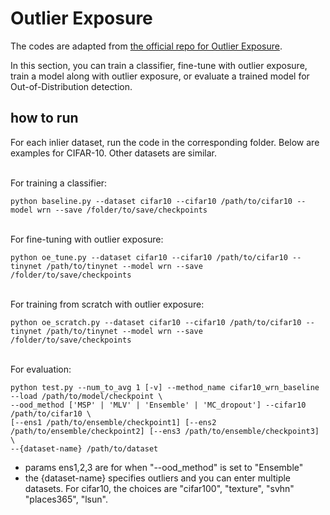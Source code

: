 # Outlier Exposure

The codes are adapted from [the official repo for Outlier Exposure](https://github.com/hendrycks/outlier-exposure).

In this section, you can train a classifier, fine-tune with outlier exposure, train a model along with outlier exposure,
or evaluate a trained model for Out-of-Distribution detection. 

## how to run

For each inlier dataset, run the code in the corresponding folder. Below are examples for CIFAR-10. Other datasets are similar.

<br>
For training a classifier:

~~~
python baseline.py --dataset cifar10 --cifar10 /path/to/cifar10 --model wrn --save /folder/to/save/checkpoints
~~~


<br>
For fine-tuning with outlier exposure:

~~~
python oe_tune.py --dataset cifar10 --cifar10 /path/to/cifar10 --tinynet /path/to/tinynet --model wrn --save /folder/to/save/checkpoints 
~~~


<br>
For training from scratch with outlier exposure:

~~~
python oe_scratch.py --dataset cifar10 --cifar10 /path/to/cifar10 --tinynet /path/to/tinynet --model wrn --save /folder/to/save/checkpoints
~~~


<br>
For evaluation:

~~~
python test.py --num_to_avg 1 [-v] --method_name cifar10_wrn_baseline --load /path/to/model/checkpoint \
--ood_method ['MSP' | 'MLV' | 'Ensemble' | 'MC_dropout'] --cifar10 /path/to/cifar10 \
[--ens1 /path/to/ensemble/checkpoint1] [--ens2 /path/to/ensemble/checkpoint2] [--ens3 /path/to/ensemble/checkpoint3] \
--{dataset-name} /path/to/dataset
~~~
- params ens1,2,3 are for when "--ood_method" is set to "Ensemble"
- the {dataset-name} specifies outliers and you can enter multiple datasets. For cifar10, the choices are "cifar100", "texture", "svhn" "places365", "lsun". 